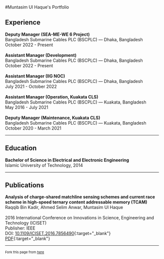 #Muntasim Ul Haque's Portfolio

## Experience

**Deputy Manager (SEA-ME-WE 6 Project)** <br>
Bangladesh Submarine Cables PLC (BSCPLC) &mdash; Dhaka, Bangladesh <br>
October 2022 - Present
<br><br>
**Assistant Manager (Development)** <br>
Bangladesh Submarine Cables PLC (BSCPLC) &mdash; Dhaka, Bangladesh <br>
October 2022 - Present
<br><br>
**Assistant Manager (IIG NOC)** <br>
Bangladesh Submarine Cables PLC (BSCPLC) &mdash; Dhaka, Bangladesh <br>
July 2021 - October 2022
<br><br>
**Assistant Manager (Operation, Kuakata CLS)** <br>
Bangladesh Submarine Cables PLC (BSCPLC) &mdash; Kuakata, Bangladesh <br>
May 2016 - July 2021
<br><br>
**Deputy Manager (Maintenance, Kuakata CLS)** <br>
Bangladesh Submarine Cables PLC (BSCPLC) &mdash; Kuakata, Bangladesh <br>
October 2020 - March 2021

---

## Education

**Bachelor of Science in Electrical and Electronic Engineering** <br>
Islamic University of Technology, 2014

---

## Publications

**Analysis of charge-shared matchline sensing schemes and current race scheme in high-speed ternary content addressable memory (TCAM)** <br>
Raqqib Bin Kadir, Ahmed Selim Anwar, Muntasim Ul Haque <br><br>
2016 International Conference on Innovations in Science, Engineering and Technology (ICISET) <br>
Publisher: IEEE <br>
DOI: [10.1109/ICISET.2016.7856490](https://ieeexplore.ieee.org/document/7856490#:~:text=DOI%3A%2010.1109/ICISET.2016.7856490){:target="_blank"} <br>
[PDF](https://mega.nz/file/7IAGwRgA#IUDTS7mYArwtloYyYOpVU6hfhNQrHJ4xFYuz8BCQ3sE){:target="_blank"}

---
<p style="font-size:11px">Fork this page from <a href="https://github.com/muntasimulhaque/muntasimulhaque.github.io" target="_blank">here</a></p>
<!-- Remove above link if you don't want to attibute -->

